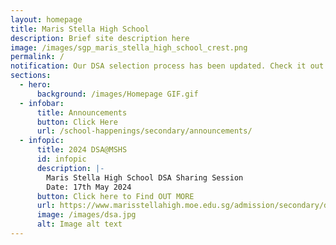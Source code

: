 ```yaml
---
layout: homepage
title: Maris Stella High School
description: Brief site description here
image: /images/sgp_maris_stella_high_school_crest.png
permalink: /
notification: Our DSA selection process has been updated. Check it out!!
sections:
  - hero:
      background: /images/Homepage GIF.gif
  - infobar:
      title: Announcements
      button: Click Here
      url: /school-happenings/secondary/announcements/
  - infopic:
      title: 2024 DSA@MSHS
      id: infopic
      description: |-
        Maris Stella High School DSA Sharing Session
        Date: 17th May 2024
      button: Click here to Find OUT MORE
      url: https://www.marisstellahigh.moe.edu.sg/admission/secondary/direct-school-admission-dsa/welcome/
      image: /images/dsa.jpg
      alt: Image alt text
---
```

